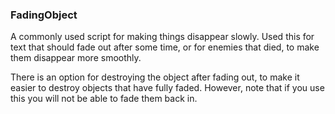 ### FadingObject
A commonly used script for making things disappear slowly. Used this for text that should fade out after some time, or for enemies that died, to make them disappear more smoothly.

There is an option for destroying the object after fading out, to make it easier to destroy objects that have fully faded. However, note that if you use this you will not be able to fade them back in.